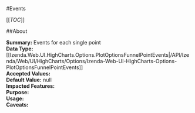 #Events

[[_TOC_]]

##About

**Summary:**  Events for each single point   
**Data Type:** [[Izenda.Web.UI.HighCharts.Options.PlotOptionsFunnelPointEvents|/API/Izenda/Web/UI/HighCharts/Options/Izenda-Web-UI-HighCharts-Options-PlotOptionsFunnelPointEvents]]  
**Accepted Values:**   
**Default Value:** null  
**Impacted Features:**   
**Purpose:**   
**Usage:**   
**Caveats:**   

